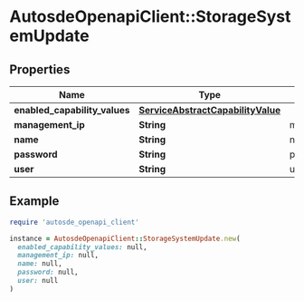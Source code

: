 # AutosdeOpenapiClient::StorageSystemUpdate

## Properties

| Name | Type | Description | Notes |
| ---- | ---- | ----------- | ----- |
| **enabled_capability_values** | [**ServiceAbstractCapabilityValue**](ServiceAbstractCapabilityValue.md) |  | [optional] |
| **management_ip** | **String** | management_ip | [optional] |
| **name** | **String** | name | [optional] |
| **password** | **String** | password | [optional] |
| **user** | **String** | user | [optional] |

## Example

```ruby
require 'autosde_openapi_client'

instance = AutosdeOpenapiClient::StorageSystemUpdate.new(
  enabled_capability_values: null,
  management_ip: null,
  name: null,
  password: null,
  user: null
)
```

